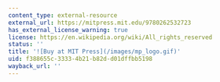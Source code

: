 ```yaml
---
content_type: external-resource
external_url: https://mitpress.mit.edu/9780262532723
has_external_license_warning: true
license: https://en.wikipedia.org/wiki/All_rights_reserved
status: ''
title: '![Buy at MIT Press](/images/mp_logo.gif)'
uid: f388655c-3333-4b21-b82d-d01dffbb5198
wayback_url: ''
---
```

